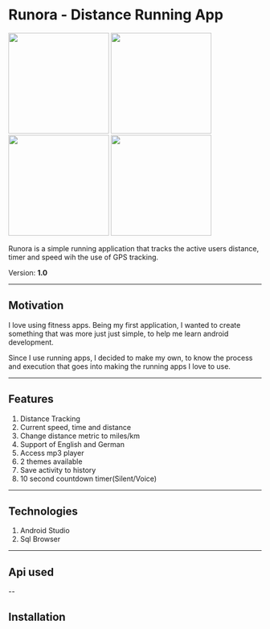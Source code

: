 # Runora - Distance Running App

<img src= "https://github.com/SamoraMabuya/Runapp/blob/master/Screenshots/Screenshot_1581797724.png" width= "200">
<img src= "https://github.com/SamoraMabuya/Runapp/blob/master/Screenshots/Screenshot_1581797737.png" width= "200">
<img src= "https://github.com/SamoraMabuya/Runapp/blob/master/Screenshots/Screenshot_1581798339.png" width= "200">
<img src= "https://github.com/SamoraMabuya/Runapp/blob/master/Screenshots/Screenshot_1581799616.png" width= "200">


Runora is a simple running application that tracks the active users distance, timer and speed wih the use of GPS tracking.

Version: **1.0**

---

## Motivation
I love using fitness apps. Being my first application, I wanted to create something that was more just just simple, to help me learn android development.

Since I use running apps, I decided to make my own, to know the process and execution that goes into making the running apps I love to use.

---

## Features

1. Distance Tracking
2. Current speed, time and distance
3. Change distance metric to miles/km
4. Support of English and German
5. Access mp3 player
6. 2 themes available
7. Save activity to history
8. 10 second countdown timer(Silent/Voice)


---

## Technologies
1. Android Studio
2. Sql Browser

---

## Api used

--

## Installation


